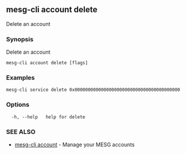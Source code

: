 ## mesg-cli account delete

Delete an account

### Synopsis

Delete an account

```
mesg-cli account delete [flags]
```

### Examples

```
mesg-cli service delete 0x0000000000000000000000000000000000000000
```

### Options

```
  -h, --help   help for delete
```

### SEE ALSO

* [mesg-cli account](mesg-cli_account.md)	 - Manage your MESG accounts

